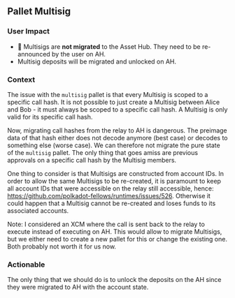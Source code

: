 ## Pallet Multisig

### User Impact

- 🚨 Multisigs are **not migrated** to the Asset Hub. They need to be re-announced by the user on AH.
- Multisig deposits will be migrated and unlocked on AH.

### Context

The issue with the `multisig` pallet is that every Multisig is scoped to a specific call hash. It is
not possible to just create a Multisig between Alice and Bob - it must always be scoped to a
specific call hash. A Multisig is only valid for its specific call hash.

Now, migrating call hashes from the relay to AH is dangerous. The preimage data of that hash either
does not decode anymore (best case) or decodes to something else (worse case). We can therefore  not
migrate the pure state of the `multisig` pallet. The only thing that goes amiss are previous
approvals on a specific call hash by the Multisig members.

One thing to consider is that Multisigs are constructed from account IDs. In order to allow the same
Multisigs to be re-created, it is paramount to keep all account IDs that were accessible on the
relay still accessible, hence: https://github.com/polkadot-fellows/runtimes/issues/526. Otherwise it
could happen that a Multisig cannot be re-created and loses funds to its associated accounts.

Note: I considered an XCM where the call is sent back to the relay to execute instead of executing
on AH. This would allow to migrate Multisigs, but we either need to create a new pallet for this or
change the existing one. Both probably not worth it for us now.

### Actionable

The only thing that we should do is to unlock the deposits on the AH since they were migrated to AH
with the account state.
